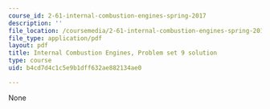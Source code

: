 ```yaml
---
course_id: 2-61-internal-combustion-engines-spring-2017
description: ''
file_location: /coursemedia/2-61-internal-combustion-engines-spring-2017/b4cd7d4c1c5e9b1dff632ae882134ae0_MIT2_61S17_ps9_soln.pdf
file_type: application/pdf
layout: pdf
title: Internal Combustion Engines, Problem set 9 solution
type: course
uid: b4cd7d4c1c5e9b1dff632ae882134ae0

---
```

None